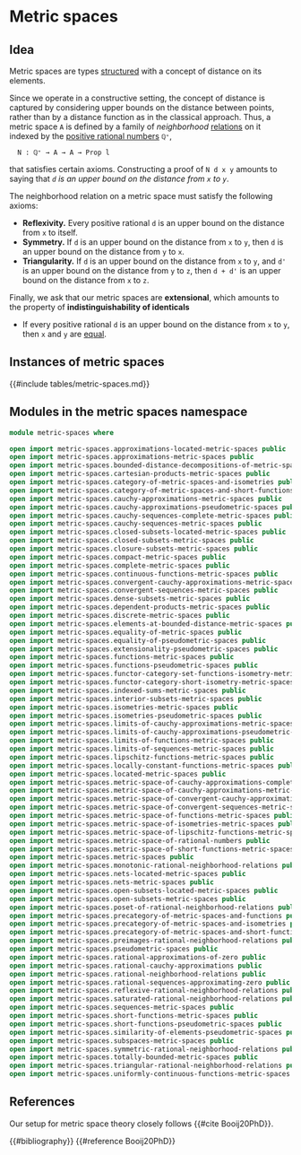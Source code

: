 # Metric spaces

## Idea

Metric spaces are types [structured](foundation.structure.md) with a concept of
distance on its elements.

Since we operate in a constructive setting, the concept of distance is captured
by considering upper bounds on the distance between points, rather than by a
distance function as in the classical approach. Thus, a metric space `A` is
defined by a family of _neighborhood_
[relations](foundation.binary-relations.md) on it indexed by the
[positive rational numbers](elementary-number-theory.positive-rational-numbers.md)
`ℚ⁺`,

```text
  N : ℚ⁺ → A → A → Prop l
```

that satisfies certain axioms. Constructing a proof of `N d x y` amounts to
saying that _`d` is an upper bound on the distance from `x` to `y`_.

The neighborhood relation on a metric space must satisfy the following axioms:

- **Reflexivity.** Every positive rational `d` is an upper bound on the distance
  from `x` to itself.
- **Symmetry.** If `d` is an upper bound on the distance from `x` to `y`, then
  `d` is an upper bound on the distance from `y` to `x`.
- **Triangularity.** If `d` is an upper bound on the distance from `x` to `y`,
  and `d'` is an upper bound on the distance from `y` to `z`, then `d + d'` is
  an upper bound on the distance from `x` to `z`.

Finally, we ask that our metric spaces are **extensional**, which amounts to the
property of **indistinguishability of identicals**

- If every positive rational `d` is an upper bound on the distance from `x` to
  `y`, then `x` and `y` are [equal](foundation-core.identity-types.md).

## Instances of metric spaces

{{#include tables/metric-spaces.md}}

## Modules in the metric spaces namespace

```agda
module metric-spaces where

open import metric-spaces.approximations-located-metric-spaces public
open import metric-spaces.approximations-metric-spaces public
open import metric-spaces.bounded-distance-decompositions-of-metric-spaces public
open import metric-spaces.cartesian-products-metric-spaces public
open import metric-spaces.category-of-metric-spaces-and-isometries public
open import metric-spaces.category-of-metric-spaces-and-short-functions public
open import metric-spaces.cauchy-approximations-metric-spaces public
open import metric-spaces.cauchy-approximations-pseudometric-spaces public
open import metric-spaces.cauchy-sequences-complete-metric-spaces public
open import metric-spaces.cauchy-sequences-metric-spaces public
open import metric-spaces.closed-subsets-located-metric-spaces public
open import metric-spaces.closed-subsets-metric-spaces public
open import metric-spaces.closure-subsets-metric-spaces public
open import metric-spaces.compact-metric-spaces public
open import metric-spaces.complete-metric-spaces public
open import metric-spaces.continuous-functions-metric-spaces public
open import metric-spaces.convergent-cauchy-approximations-metric-spaces public
open import metric-spaces.convergent-sequences-metric-spaces public
open import metric-spaces.dense-subsets-metric-spaces public
open import metric-spaces.dependent-products-metric-spaces public
open import metric-spaces.discrete-metric-spaces public
open import metric-spaces.elements-at-bounded-distance-metric-spaces public
open import metric-spaces.equality-of-metric-spaces public
open import metric-spaces.equality-of-pseudometric-spaces public
open import metric-spaces.extensionality-pseudometric-spaces public
open import metric-spaces.functions-metric-spaces public
open import metric-spaces.functions-pseudometric-spaces public
open import metric-spaces.functor-category-set-functions-isometry-metric-spaces public
open import metric-spaces.functor-category-short-isometry-metric-spaces public
open import metric-spaces.indexed-sums-metric-spaces public
open import metric-spaces.interior-subsets-metric-spaces public
open import metric-spaces.isometries-metric-spaces public
open import metric-spaces.isometries-pseudometric-spaces public
open import metric-spaces.limits-of-cauchy-approximations-metric-spaces public
open import metric-spaces.limits-of-cauchy-approximations-pseudometric-spaces public
open import metric-spaces.limits-of-functions-metric-spaces public
open import metric-spaces.limits-of-sequences-metric-spaces public
open import metric-spaces.lipschitz-functions-metric-spaces public
open import metric-spaces.locally-constant-functions-metric-spaces public
open import metric-spaces.located-metric-spaces public
open import metric-spaces.metric-space-of-cauchy-approximations-complete-metric-spaces public
open import metric-spaces.metric-space-of-cauchy-approximations-metric-spaces public
open import metric-spaces.metric-space-of-convergent-cauchy-approximations-metric-spaces public
open import metric-spaces.metric-space-of-convergent-sequences-metric-spaces public
open import metric-spaces.metric-space-of-functions-metric-spaces public
open import metric-spaces.metric-space-of-isometries-metric-spaces public
open import metric-spaces.metric-space-of-lipschitz-functions-metric-spaces public
open import metric-spaces.metric-space-of-rational-numbers public
open import metric-spaces.metric-space-of-short-functions-metric-spaces public
open import metric-spaces.metric-spaces public
open import metric-spaces.monotonic-rational-neighborhood-relations public
open import metric-spaces.nets-located-metric-spaces public
open import metric-spaces.nets-metric-spaces public
open import metric-spaces.open-subsets-located-metric-spaces public
open import metric-spaces.open-subsets-metric-spaces public
open import metric-spaces.poset-of-rational-neighborhood-relations public
open import metric-spaces.precategory-of-metric-spaces-and-functions public
open import metric-spaces.precategory-of-metric-spaces-and-isometries public
open import metric-spaces.precategory-of-metric-spaces-and-short-functions public
open import metric-spaces.preimages-rational-neighborhood-relations public
open import metric-spaces.pseudometric-spaces public
open import metric-spaces.rational-approximations-of-zero public
open import metric-spaces.rational-cauchy-approximations public
open import metric-spaces.rational-neighborhood-relations public
open import metric-spaces.rational-sequences-approximating-zero public
open import metric-spaces.reflexive-rational-neighborhood-relations public
open import metric-spaces.saturated-rational-neighborhood-relations public
open import metric-spaces.sequences-metric-spaces public
open import metric-spaces.short-functions-metric-spaces public
open import metric-spaces.short-functions-pseudometric-spaces public
open import metric-spaces.similarity-of-elements-pseudometric-spaces public
open import metric-spaces.subspaces-metric-spaces public
open import metric-spaces.symmetric-rational-neighborhood-relations public
open import metric-spaces.totally-bounded-metric-spaces public
open import metric-spaces.triangular-rational-neighborhood-relations public
open import metric-spaces.uniformly-continuous-functions-metric-spaces public
```

## References

Our setup for metric space theory closely follows {{#cite Booij20PhD}}.

{{#bibliography}} {{#reference Booij20PhD}}
